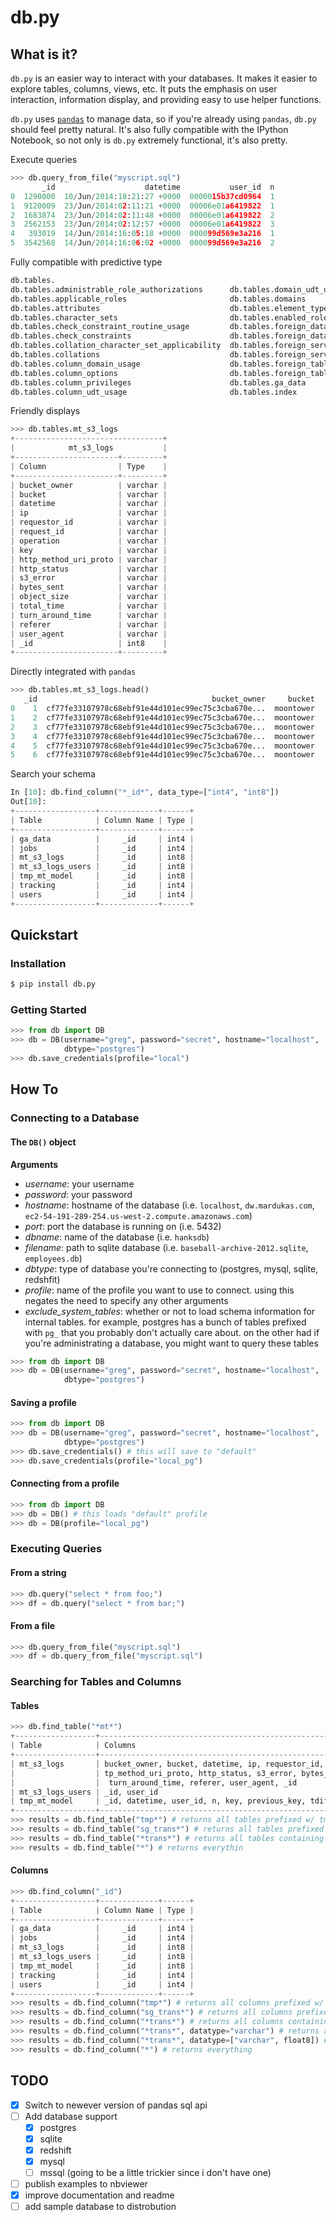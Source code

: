 # db.py

## What is it?
`db.py` is an easier way to interact with your databases. It makes it easier to explore tables, columns, views, etc. It puts the emphasis on user interaction, information display, and providing easy to use helper functions.

`db.py` uses [`pandas`](http://pandas.pydata.org/) to manage data, so if you're already using `pandas`, `db.py` should feel pretty natural. It's also fully compatible with the IPython Notebook, so not only is `db.py` extremely functional, it's also pretty.

Execute queries
```python
>>> db.query_from_file("myscript.sql")
       _id                    datetime           user_id  n
0  1290000  10/Jun/2014:18:21:27 +0000  0000015b37cd0964  1
1  9120009  23/Jun/2014:02:11:21 +0000  00006e01a6419822  1
2  1683874  23/Jun/2014:02:11:48 +0000  00006e01a6419822  2
3  2562153  23/Jun/2014:02:12:57 +0000  00006e01a6419822  3
4   393019  14/Jun/2014:16:05:18 +0000  000099d569e3a216  1
5  3542568  14/Jun/2014:16:06:02 +0000  000099d569e3a216  2
```

Fully compatible with predictive type

```python
db.tables.
db.tables.administrable_role_authorizations      db.tables.domain_udt_usage                       db.tables.referential_constraints                db.tables.tables
db.tables.applicable_roles                       db.tables.domains                                db.tables.role_column_grants                     db.tables.tmp_mt_model
db.tables.attributes                             db.tables.element_types                          db.tables.role_routine_grants                    db.tables.tracking
db.tables.character_sets                         db.tables.enabled_roles                          db.tables.role_table_grants                      db.tables.triggered_update_columns
db.tables.check_constraint_routine_usage         db.tables.foreign_data_wrapper_options           db.tables.role_udt_grants                        db.tables.triggers
db.tables.check_constraints                      db.tables.foreign_data_wrappers                  db.tables.role_usage_grants                      db.tables.udt_privileges
db.tables.collation_character_set_applicability  db.tables.foreign_server_options                 db.tables.routine_privileges                     db.tables.usage_privileges
db.tables.collations                             db.tables.foreign_servers                        db.tables.routines                               db.tables.user_defined_types
db.tables.column_domain_usage                    db.tables.foreign_table_options                  db.tables.schemata                               db.tables.user_mapping_options
db.tables.column_options                         db.tables.foreign_tables                         db.tables.sequences                              db.tables.user_mappings
db.tables.column_privileges                      db.tables.ga_data                                db.tables.sql_features                           db.tables.users
db.tables.column_udt_usage                       db.tables.index                                  db.tables.sql_implementation_info                db.tables.view_column_usage
```

Friendly displays
```python
>>> db.tables.mt_s3_logs
+---------------------------------+
|            mt_s3_logs           |
+-----------------------+---------+
| Column                | Type    |
+-----------------------+---------+
| bucket_owner          | varchar |
| bucket                | varchar |
| datetime              | varchar |
| ip                    | varchar |
| requestor_id          | varchar |
| request_id            | varchar |
| operation             | varchar |
| key                   | varchar |
| http_method_uri_proto | varchar |
| http_status           | varchar |
| s3_error              | varchar |
| bytes_sent            | varchar |
| object_size           | varchar |
| total_time            | varchar |
| turn_around_time      | varchar |
| referer               | varchar |
| user_agent            | varchar |
| _id                   | int8    |
+-----------------------+---------+
```

Directly integrated with `pandas`
```python
>>> db.tables.mt_s3_logs.head()
   _id                                       bucket_owner     bucket
0    1  cf77fe33107978c68ebf91e44d101ec99ec75c3cba670e...  moontower
1    2  cf77fe33107978c68ebf91e44d101ec99ec75c3cba670e...  moontower
2    3  cf77fe33107978c68ebf91e44d101ec99ec75c3cba670e...  moontower
3    4  cf77fe33107978c68ebf91e44d101ec99ec75c3cba670e...  moontower
4    5  cf77fe33107978c68ebf91e44d101ec99ec75c3cba670e...  moontower
5    6  cf77fe33107978c68ebf91e44d101ec99ec75c3cba670e...  moontower
```

Search your schema
```python
In [10]: db.find_column("*_id*", data_type=["int4", "int8"])
Out[10]:
+------------------+-------------+------+
| Table            | Column Name | Type |
+------------------+-------------+------+
| ga_data          |     _id     | int4 |
| jobs             |     _id     | int4 |
| mt_s3_logs       |     _id     | int8 |
| mt_s3_logs_users |     _id     | int8 |
| tmp_mt_model     |     _id     | int8 |
| tracking         |     _id     | int4 |
| users            |     _id     | int4 |
+------------------+-------------+------+
```

## Quickstart

### Installation
```bash
$ pip install db.py
```

### Getting Started
```python
>>> from db import DB
>>> db = DB(username="greg", password="secret", hostname="localhost",
            dbtype="postgres")
>>> db.save_credentials(profile="local")
```

## How To

### Connecting to a Database
#### The `DB()` object
__Arguments__

- *username*: your username
- *password*: your password
- *hostname*: hostname of the database (i.e. `localhost`, `dw.mardukas.com`, `ec2-54-191-289-254.us-west-2.compute.amazonaws.com`)
- *port*: port the database is running on (i.e. 5432)
- *dbname*: name of the database (i.e. `hanksdb`)
- *filename*: path to sqlite database (i.e. `baseball-archive-2012.sqlite`, `employees.db`)
- *dbtype*: type of database you're connecting to (postgres, mysql, sqlite, redshfit)
- *profile*: name of the profile you want to use to connect. using this negates the need to specify any other arguments
- *exclude_system_tables*: whether or not to load schema information for internal tables. for example, postgres has a bunch of tables prefixed with `pg_` that you probably don't actually care about. on the other had if you're administrating a database, you might want to query these tables

```python
>>> from db import DB
>>> db = DB(username="greg", password="secret", hostname="localhost",
            dbtype="postgres")
```
#### Saving a profile
```python
>>> from db import DB
>>> db = DB(username="greg", password="secret", hostname="localhost",
            dbtype="postgres")
>>> db.save_credentials() # this will save to "default"
>>> db.save_credentials(profile="local_pg")
```
#### Connecting from a profile
```python
>>> from db import DB
>>> db = DB() # this loads "default" profile
>>> db = DB(profile="local_pg")
```
### Executing Queries
#### From a string
```python
>>> db.query("select * from foo;")
>>> df = db.query("select * from bar;")
```
#### From a file
```python
>>> db.query_from_file("myscript.sql")
>>> df = db.query_from_file("myscript.sql")
```
### Searching for Tables and Columns
#### Tables
```python
>>> db.find_table("*mt*")
+------------------+----------------------------------------------------------------------------------+
| Table            | Columns                                                                          |
+------------------+----------------------------------------------------------------------------------+
| mt_s3_logs       | bucket_owner, bucket, datetime, ip, requestor_id, request_id, operation, key, ht |
|                  | tp_method_uri_proto, http_status, s3_error, bytes_sent, object_size, total_time, |
|                  |  turn_around_time, referer, user_agent, _id                                      |
| mt_s3_logs_users | _id, user_id                                                                     |
| tmp_mt_model     | _id, datetime, user_id, n, key, previous_key, tdiff, same_session                |
+------------------+----------------------------------------------------------------------------------+
>>> results = db.find_table("tmp*") # returns all tables prefixed w/ tmp
>>> results = db.find_table("sg_trans*") # returns all tables prefixed w/ sg_trans
>>> results = db.find_table("*trans*") # returns all tables containing trans
>>> results = db.find_table("*") # returns everythin
```
#### Columns
```python
>>> db.find_column("_id")
+------------------+-------------+------+
| Table            | Column Name | Type |
+------------------+-------------+------+
| ga_data          |     _id     | int4 |
| jobs             |     _id     | int4 |
| mt_s3_logs       |     _id     | int8 |
| mt_s3_logs_users |     _id     | int8 |
| tmp_mt_model     |     _id     | int8 |
| tracking         |     _id     | int4 |
| users            |     _id     | int4 |
+------------------+-------------+------+
>>> results = db.find_column("tmp*") # returns all columns prefixed w/ tmp
>>> results = db.find_column("sg_trans*") # returns all columns prefixed w/ sg_trans
>>> results = db.find_column("*trans*") # returns all columns containing trans
>>> results = db.find_column("*trans*", datatype="varchar") # returns all columns containing trans that are varchars
>>> results = db.find_column("*trans*", datatype=["varchar", float8]) # returns all columns that are varchars or float8
>>> results = db.find_column("*") # returns everything
```

## TODO
- [x] Switch to newever version of pandas sql api
- [ ] Add database support
    - [x] postgres
    - [x] sqlite
    - [x] redshift
    - [x] mysql
    - [ ] mssql (going to be a little trickier since i don't have one)
- [ ] publish examples to nbviewer
- [x] improve documentation and readme
- [ ] add sample database to distrobution
